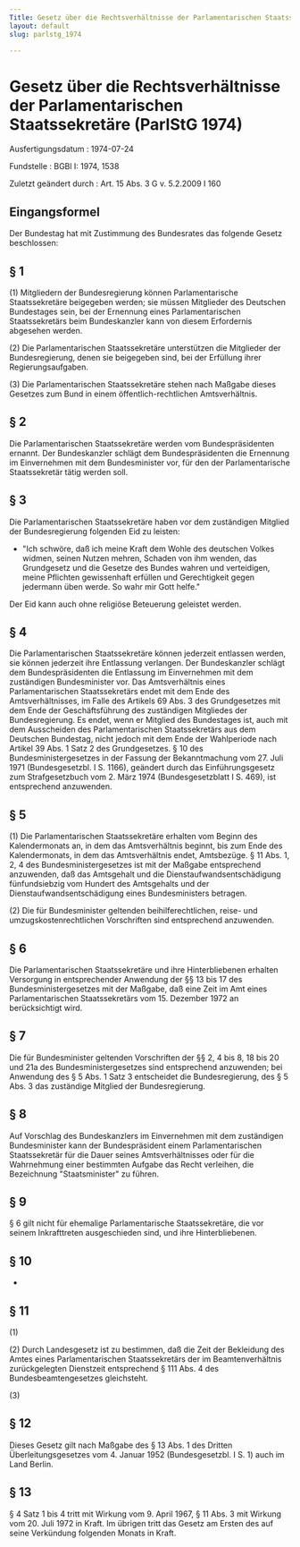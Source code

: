 ```yaml
---
Title: Gesetz über die Rechtsverhältnisse der Parlamentarischen Staatssekretäre
layout: default
slug: parlstg_1974

---
```


# Gesetz über die Rechtsverhältnisse der Parlamentarischen Staatssekretäre (ParlStG 1974)

Ausfertigungsdatum
:   1974-07-24

Fundstelle
:   BGBl I: 1974, 1538

Zuletzt geändert durch
:   Art. 15 Abs. 3 G v. 5.2.2009 I 160


## Eingangsformel

Der Bundestag hat mit Zustimmung des Bundesrates das folgende Gesetz
beschlossen:


## § 1

(1) Mitgliedern der Bundesregierung können Parlamentarische
Staatssekretäre beigegeben werden; sie müssen Mitglieder des Deutschen
Bundestages sein, bei der Ernennung eines Parlamentarischen
Staatssekretärs beim Bundeskanzler kann von diesem Erfordernis
abgesehen werden.

(2) Die Parlamentarischen Staatssekretäre unterstützen die Mitglieder
der Bundesregierung, denen sie beigegeben sind, bei der Erfüllung
ihrer Regierungsaufgaben.

(3) Die Parlamentarischen Staatssekretäre stehen nach Maßgabe dieses
Gesetzes zum Bund in einem öffentlich-rechtlichen Amtsverhältnis.


## § 2

Die Parlamentarischen Staatssekretäre werden vom Bundespräsidenten
ernannt. Der Bundeskanzler schlägt dem Bundespräsidenten die Ernennung
im Einvernehmen mit dem Bundesminister vor, für den der
Parlamentarische Staatssekretär tätig werden soll.


## § 3

Die Parlamentarischen Staatssekretäre haben vor dem zuständigen
Mitglied der Bundesregierung folgenden Eid zu leisten:

*   "Ich schwöre, daß ich meine Kraft dem Wohle des deutschen Volkes
    widmen, seinen Nutzen mehren, Schaden von ihm wenden, das Grundgesetz
    und die Gesetze des Bundes wahren und verteidigen, meine Pflichten
    gewissenhaft erfüllen und Gerechtigkeit gegen jedermann üben werde. So
    wahr mir Gott helfe."



Der Eid kann auch ohne religiöse Beteuerung geleistet werden.


## § 4

Die Parlamentarischen Staatssekretäre können jederzeit entlassen
werden, sie können jederzeit ihre Entlassung verlangen. Der
Bundeskanzler schlägt dem Bundespräsidenten die Entlassung im
Einvernehmen mit dem zuständigen Bundesminister vor. Das
Amtsverhältnis eines Parlamentarischen Staatssekretärs endet mit dem
Ende des Amtsverhältnisses, im Falle des Artikels 69 Abs. 3 des
Grundgesetzes mit dem Ende der Geschäftsführung des zuständigen
Mitgliedes der Bundesregierung. Es endet, wenn er Mitglied des
Bundestages ist, auch mit dem Ausscheiden des Parlamentarischen
Staatssekretärs aus dem Deutschen Bundestag, nicht jedoch mit dem Ende
der Wahlperiode nach Artikel 39 Abs. 1 Satz 2 des Grundgesetzes. § 10
des Bundesministergesetzes in der Fassung der Bekanntmachung vom 27.
Juli 1971 (Bundesgesetzbl. I S. 1166),
geändert durch das Einführungsgesetz zum Strafgesetzbuch vom 2. März
1974 (Bundesgesetzblatt I S. 469),              ist entsprechend
anzuwenden.


## § 5

(1) Die Parlamentarischen Staatssekretäre erhalten vom Beginn des
Kalendermonats an, in dem das Amtsverhältnis beginnt, bis zum Ende des
Kalendermonats, in dem das Amtsverhältnis endet, Amtsbezüge. § 11 Abs.
1, 2, 4 des Bundesministergesetzes ist mit der Maßgabe entsprechend
anzuwenden, daß das Amtsgehalt und die Dienstaufwandsentschädigung
fünfundsiebzig vom Hundert des Amtsgehalts und der
Dienstaufwandsentschädigung eines Bundesministers betragen.

(2) Die für Bundesminister geltenden beihilferechtlichen, reise- und
umzugskostenrechtlichen Vorschriften sind entsprechend anzuwenden.


## § 6

Die Parlamentarischen Staatssekretäre und ihre Hinterbliebenen
erhalten Versorgung in entsprechender Anwendung der §§ 13 bis 17 des
Bundesministergesetzes mit der Maßgabe, daß eine Zeit im Amt eines
Parlamentarischen Staatssekretärs vom 15. Dezember 1972 an
berücksichtigt wird.


## § 7

Die für Bundesminister geltenden Vorschriften der §§ 2, 4 bis 8, 18
bis 20 und 21a des Bundesministergesetzes sind entsprechend
anzuwenden; bei Anwendung des § 5 Abs. 1 Satz 3 entscheidet die
Bundesregierung, des § 5 Abs. 3 das zuständige Mitglied der
Bundesregierung.


## § 8

Auf Vorschlag des Bundeskanzlers im Einvernehmen mit dem zuständigen
Bundesminister kann der Bundespräsident einem Parlamentarischen
Staatssekretär für die Dauer seines Amtsverhältnisses oder für die
Wahrnehmung einer bestimmten Aufgabe das Recht verleihen, die
Bezeichnung "Staatsminister" zu führen.


## § 9

§ 6 gilt nicht für ehemalige Parlamentarische Staatssekretäre, die vor
seinem Inkrafttreten ausgeschieden sind, und ihre Hinterbliebenen.


## § 10

-


## § 11

(1)

(2) Durch Landesgesetz ist zu bestimmen, daß die Zeit der Bekleidung
des Amtes eines Parlamentarischen Staatssekretärs der im
Beamtenverhältnis zurückgelegten Dienstzeit entsprechend
§ 111 Abs. 4              des Bundesbeamtengesetzes gleichsteht.

(3)


## § 12

Dieses Gesetz gilt nach Maßgabe des § 13 Abs. 1 des Dritten
Überleitungsgesetzes vom 4. Januar 1952 (Bundesgesetzbl. I S. 1) auch
im Land Berlin.


## § 13

§ 4 Satz 1 bis 4 tritt mit Wirkung vom 9. April 1967, § 11 Abs. 3 mit
Wirkung vom 20. Juli 1972 in Kraft. Im übrigen tritt das Gesetz am
Ersten des auf seine Verkündung folgenden Monats in Kraft.

